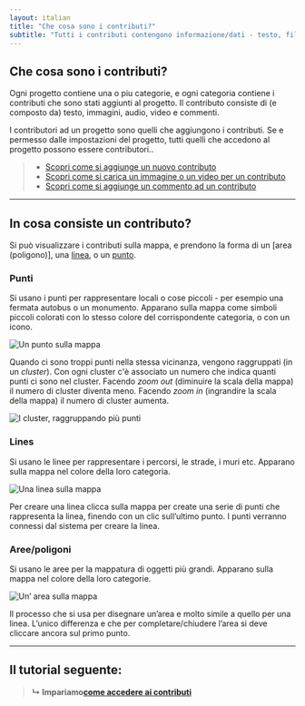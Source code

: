 ```yaml
---
layout: italian
title: "Che cosa sono i contributi?"
subtitle: "Tutti i contributi contengono informazione/dati - testo, file multimediali, commenti."
---
```


## Che cosa sono i contributi?

Ogni progetto contiene una o piu categorie, e ogni categoria contiene i contributi che sono stati aggiunti al progetto.  Il contributo consiste di (e composto da) testo, immagini, audio, video e commenti.

I contributori ad un progetto sono quelli che aggiungono i contributi.  Se e permesso dalle impostazioni del progetto, tutti quelli che accedono al progetto possono essere contributori..

> * [Scopri come si aggiunge un nuovo contributo](add-new-contribution.html)
> * [Scopri come si carica un immagine o un video per un contributo](upload-media-files.html)
> * [Scopri come si aggiunge un commento ad un contributo](add-comments.html)

---

## In cosa consiste un contributo?

Si può visualizzare i contributi sulla mappa, e prendono la forma di un [area (poligono)], una [linea](#lines), o un [punto](#points).

### Punti

Si usano i punti per rappresentare locali o cose piccoli - per esempio una fermata autobus o un monumento.  Apparano sulla mappa come simboli piccoli colorati con lo stesso colore del corrispondente categoria, o con un icono. 

![Un punto sulla mappa](/images/it/contribution-point.png)

Quando ci sono troppi punti nella stessa vicinanza, vengono raggruppati (in un *cluster*). Con ogni cluster c'è associato un numero che indica quanti punti ci sono nel cluster.  Facendo *zoom out* (diminuire la scala della mappa) il numero di cluster diventa meno.  Facendo *zoom in* (ingrandire la scala della mappa) il numero di cluster aumenta.

![I cluster, raggruppando più punti](/images/it/clusters.png)

### Lines

Si usano le linee per rappresentare i percorsi, le strade, i muri etc. Apparano sulla mappa nel colore della loro categoria. 

![Una linea sulla mappa](/images/it/contribution-line.png)

Per creare una linea clicca sulla mappa per create una serie di punti che rappresenta la linea, finendo con un clic sull’ultimo punto.  I punti verranno connessi dal sistema per creare la linea. 


### Aree/poligoni

Si usano le aree per la mappatura di oggetti più grandi. Apparano sulla mappa nel colore della loro categorie.

![Un’ area sulla mappa](/images/it/contribution-area.png)

Il processo che si usa per disegnare un’area e molto simile a quello per una linea.  L’unico differenza e che per completare/chiudere l’area si deve cliccare ancora sul primo punto. 

---

## Il tutorial seguente:

> **&#8627; Impariamo**[**come accedere ai contributi**](access-contributions.html)


